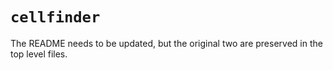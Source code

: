 # `cellfinder`

The README needs to be updated, but the original two are preserved in the top level files.
